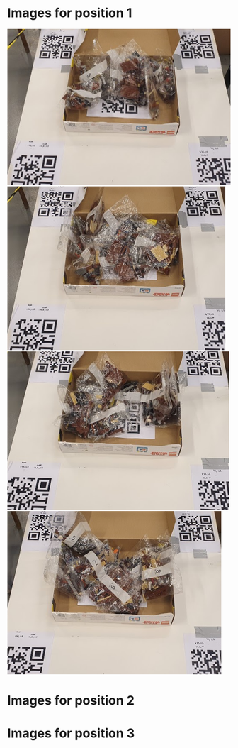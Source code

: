 <h1> Images for position 1 </h1>
<div align="center>
 <img src="Position1/BOX_1_POS_1_1.png">
 <img src="Position1/BOX_1_POS_1_2.png">
 <img src="Position1/BOX_1_POS_1_3.png">
 <img src="Position1/BOX_1_POS_1_4.png">
 <img src="Position1/BOX_1_POS_1_5.png">
                                     </div>
<h1> Images for position 2 </h1>

<h1> Images for position 3 </h1>
